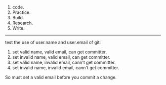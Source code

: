 1. code.
2. Practice.
3. Build.
4. Research. 
5. Write.

------------------------

test the use of user.name and user.email of git:

1. set valid name, valid email, can get committer. 
2. set invalid name, valid email, can get committer.
3. set valid name, invalid email, cann't get committer.
4. set invalid name, invalid email, cann't get committer.

So must set a valid email before you commit a change. 

